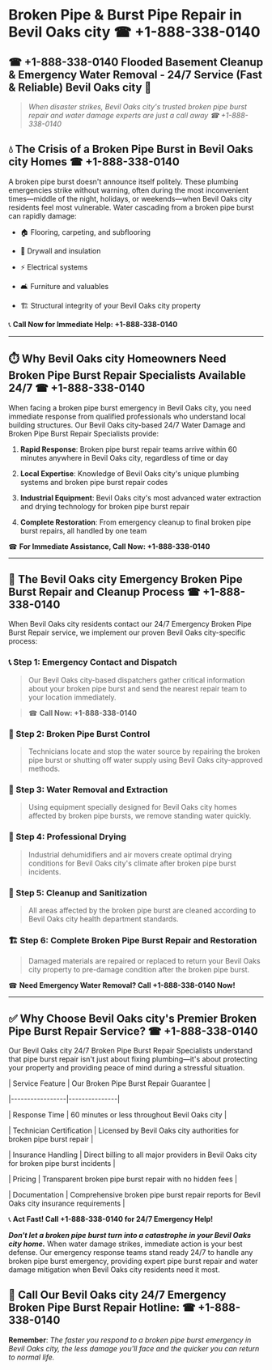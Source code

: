 # Broken Pipe & Burst Pipe Repair in Bevil Oaks city ☎ +1-888-338-0140  
## ☎ +1-888-338-0140 Flooded Basement Cleanup & Emergency Water Removal - 24/7 Service (Fast & Reliable) Bevil Oaks city 🚨  

> *When disaster strikes, Bevil Oaks city's trusted broken pipe burst repair and water damage experts are just a call away ☎ +1-888-338-0140*  

## 💧 The Crisis of a Broken Pipe Burst in Bevil Oaks city Homes ☎ +1-888-338-0140  

A broken pipe burst doesn't announce itself politely. These plumbing emergencies strike without warning, often during the most inconvenient times—middle of the night, holidays, or weekends—when Bevil Oaks city residents feel most vulnerable. Water cascading from a broken pipe burst can rapidly damage:  

* 🏠 Flooring, carpeting, and subflooring  
* 🧱 Drywall and insulation  
* ⚡ Electrical systems  
* 🛋️ Furniture and valuables  
* 🏗️ Structural integrity of your Bevil Oaks city property  

📞 **Call Now for Immediate Help: +1-888-338-0140**  

---  

## ⏱️ Why Bevil Oaks city Homeowners Need Broken Pipe Burst Repair Specialists Available 24/7 ☎ +1-888-338-0140  

When facing a broken pipe burst emergency in Bevil Oaks city, you need immediate response from qualified professionals who understand local building structures. Our Bevil Oaks city-based 24/7 Water Damage and Broken Pipe Burst Repair Specialists provide:  

1. **Rapid Response**: Broken pipe burst repair teams arrive within 60 minutes anywhere in Bevil Oaks city, regardless of time or day  
2. **Local Expertise**: Knowledge of Bevil Oaks city's unique plumbing systems and broken pipe burst repair codes  
3. **Industrial Equipment**: Bevil Oaks city's most advanced water extraction and drying technology for broken pipe burst repair  
4. **Complete Restoration**: From emergency cleanup to final broken pipe burst repairs, all handled by one team  

☎ **For Immediate Assistance, Call Now: +1-888-338-0140**  

---  

## 🔧 The Bevil Oaks city Emergency Broken Pipe Burst Repair and Cleanup Process ☎ +1-888-338-0140  

When Bevil Oaks city residents contact our 24/7 Emergency Broken Pipe Burst Repair service, we implement our proven Bevil Oaks city-specific process:  

### 📞 Step 1: Emergency Contact and Dispatch  
> Our Bevil Oaks city-based dispatchers gather critical information about your broken pipe burst and send the nearest repair team to your location immediately.  
> ☎ **Call Now: +1-888-338-0140**  

### 🚿 Step 2: Broken Pipe Burst Control  
> Technicians locate and stop the water source by repairing the broken pipe burst or shutting off water supply using Bevil Oaks city-approved methods.  

### 🌊 Step 3: Water Removal and Extraction  
> Using equipment specially designed for Bevil Oaks city homes affected by broken pipe bursts, we remove standing water quickly.  

### 💨 Step 4: Professional Drying  
> Industrial dehumidifiers and air movers create optimal drying conditions for Bevil Oaks city's climate after broken pipe burst incidents.  

### 🧼 Step 5: Cleanup and Sanitization  
> All areas affected by the broken pipe burst are cleaned according to Bevil Oaks city health department standards.  

### 🏗️ Step 6: Complete Broken Pipe Burst Repair and Restoration  
> Damaged materials are repaired or replaced to return your Bevil Oaks city property to pre-damage condition after the broken pipe burst.  

☎ **Need Emergency Water Removal? Call +1-888-338-0140 Now!**  

---  

## ✅ Why Choose Bevil Oaks city's Premier Broken Pipe Burst Repair Service? ☎ +1-888-338-0140  

Our Bevil Oaks city 24/7 Broken Pipe Burst Repair Specialists understand that pipe burst repair isn't just about fixing plumbing—it's about protecting your property and providing peace of mind during a stressful situation.  

| Service Feature | Our Broken Pipe Burst Repair Guarantee |  
|-----------------|---------------|  
| Response Time | 60 minutes or less throughout Bevil Oaks city |  
| Technician Certification | Licensed by Bevil Oaks city authorities for broken pipe burst repair |  
| Insurance Handling | Direct billing to all major providers in Bevil Oaks city for broken pipe burst incidents |  
| Pricing | Transparent broken pipe burst repair with no hidden fees |  
| Documentation | Comprehensive broken pipe burst repair reports for Bevil Oaks city insurance requirements |  

📞 **Act Fast! Call +1-888-338-0140 for 24/7 Emergency Help!**  

***Don't let a broken pipe burst turn into a catastrophe in your Bevil Oaks city home.*** When water damage strikes, immediate action is your best defense. Our emergency response teams stand ready 24/7 to handle any broken pipe burst emergency, providing expert pipe burst repair and water damage mitigation when Bevil Oaks city residents need it most.  

## 📱 Call Our Bevil Oaks city 24/7 Emergency Broken Pipe Burst Repair Hotline: ☎ +1-888-338-0140  

**Remember**: *The faster you respond to a broken pipe burst emergency in Bevil Oaks city, the less damage you'll face and the quicker you can return to normal life.*